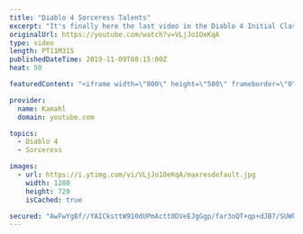 ```yaml
---
title: "Diablo 4 Sorceress Talents"
excerpt: "It's finally here the last video in the Diablo 4 Initial Class Over View series. This video is going to cover the Diablo 4 Sorceress Talents Tree. #Diablo4 ..."
originalUrl: https://youtube.com/watch?v=VLjJo1OeKqA
type: video
length: PT11M31S
publishedDateTime: 2019-11-09T08:15:00Z
heat: 50

featuredContent: "<iframe width=\"800\" height=\"500\" frameborder=\"0\" src=\"https://www.youtube.com/embed/VLjJo1OeKqA\" allow=\"accelerometer; autoplay; encrypted-media; gyroscope; picture-in-picture\" allowfullscreen></iframe>"

provider:
  name: Kamahl
  domain: youtube.com

topics:
  - Diablo 4
  - Sorceress

images:
  - url: https://i.ytimg.com/vi/VLjJo1OeKqA/maxresdefault.jpg
    width: 1280
    height: 720
    isCached: true

secured: "AwFwYgBf//YAICksttW910dUPmActt0DVeEJgGgp/far3oQT+qp+dJB7/SUWkswJvHyXAQ2GnzmXRu9egYrR+lOjtaom4e6Bv5mIzebScbGqV3y0b0qM/duFRuWJ91L2nJIatRbx6+NXMwd3xlvmGCFcT/SVUEP5t3ydjcMPuGcrX80fRIYMUAQXKuMUA3jC+3ZRPyP1MfEj1EA94J5KoQmwqMxdj3lTK7w37EolmUdXsD/7r5nT6adsfvlHQkMSukJ8Ryypjb23rs18X0/3cDELXQOcsUhNpfd/CadlvH18JGLk/Yq2HxdkQdKtOKWjIKP2P9DliRd2Ax0i4fQ8azWfkgv+PZNLMrJfHIINwFT3l4xue9eglrw/dOduXCvB8MAcPu72KyeDCZYhhqxmpuB3y0GK/2OaFZITmULUb0E=;em4hX5KY8KeImq3rZc6N2Q=="
---
```


